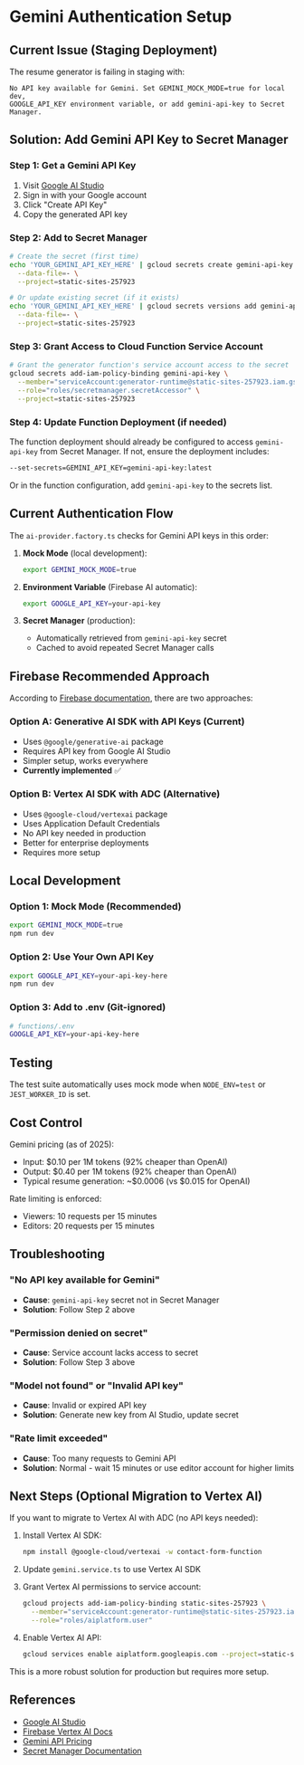 # Gemini Authentication Setup

## Current Issue (Staging Deployment)

The resume generator is failing in staging with:
```
No API key available for Gemini. Set GEMINI_MOCK_MODE=true for local dev,
GOOGLE_API_KEY environment variable, or add gemini-api-key to Secret Manager.
```

## Solution: Add Gemini API Key to Secret Manager

### Step 1: Get a Gemini API Key

1. Visit [Google AI Studio](https://aistudio.google.com/apikey)
2. Sign in with your Google account
3. Click "Create API Key"
4. Copy the generated API key

### Step 2: Add to Secret Manager

```bash
# Create the secret (first time)
echo 'YOUR_GEMINI_API_KEY_HERE' | gcloud secrets create gemini-api-key \
  --data-file=- \
  --project=static-sites-257923

# Or update existing secret (if it exists)
echo 'YOUR_GEMINI_API_KEY_HERE' | gcloud secrets versions add gemini-api-key \
  --data-file=- \
  --project=static-sites-257923
```

### Step 3: Grant Access to Cloud Function Service Account

```bash
# Grant the generator function's service account access to the secret
gcloud secrets add-iam-policy-binding gemini-api-key \
  --member="serviceAccount:generator-runtime@static-sites-257923.iam.gserviceaccount.com" \
  --role="roles/secretmanager.secretAccessor" \
  --project=static-sites-257923
```

### Step 4: Update Function Deployment (if needed)

The function deployment should already be configured to access `gemini-api-key` from Secret Manager. If not, ensure the deployment includes:

```bash
--set-secrets=GEMINI_API_KEY=gemini-api-key:latest
```

Or in the function configuration, add `gemini-api-key` to the secrets list.

## Current Authentication Flow

The `ai-provider.factory.ts` checks for Gemini API keys in this order:

1. **Mock Mode** (local development):
   ```bash
   export GEMINI_MOCK_MODE=true
   ```

2. **Environment Variable** (Firebase AI automatic):
   ```bash
   export GOOGLE_API_KEY=your-api-key
   ```

3. **Secret Manager** (production):
   - Automatically retrieved from `gemini-api-key` secret
   - Cached to avoid repeated Secret Manager calls

## Firebase Recommended Approach

According to [Firebase documentation](https://firebase.google.com/docs/vertex-ai/get-started), there are two approaches:

### Option A: Generative AI SDK with API Keys (Current)
- Uses `@google/generative-ai` package
- Requires API key from Google AI Studio
- Simpler setup, works everywhere
- **Currently implemented** ✅

### Option B: Vertex AI SDK with ADC (Alternative)
- Uses `@google-cloud/vertexai` package
- Uses Application Default Credentials
- No API key needed in production
- Better for enterprise deployments
- Requires more setup

## Local Development

### Option 1: Mock Mode (Recommended)
```bash
export GEMINI_MOCK_MODE=true
npm run dev
```

### Option 2: Use Your Own API Key
```bash
export GOOGLE_API_KEY=your-api-key-here
npm run dev
```

### Option 3: Add to .env (Git-ignored)
```bash
# functions/.env
GOOGLE_API_KEY=your-api-key-here
```

## Testing

The test suite automatically uses mock mode when `NODE_ENV=test` or `JEST_WORKER_ID` is set.

## Cost Control

Gemini pricing (as of 2025):
- Input: $0.10 per 1M tokens (92% cheaper than OpenAI)
- Output: $0.40 per 1M tokens (92% cheaper than OpenAI)
- Typical resume generation: ~$0.0006 (vs $0.015 for OpenAI)

Rate limiting is enforced:
- Viewers: 10 requests per 15 minutes
- Editors: 20 requests per 15 minutes

## Troubleshooting

### "No API key available for Gemini"
- **Cause**: `gemini-api-key` secret not in Secret Manager
- **Solution**: Follow Step 2 above

### "Permission denied on secret"
- **Cause**: Service account lacks access to secret
- **Solution**: Follow Step 3 above

### "Model not found" or "Invalid API key"
- **Cause**: Invalid or expired API key
- **Solution**: Generate new key from AI Studio, update secret

### "Rate limit exceeded"
- **Cause**: Too many requests to Gemini API
- **Solution**: Normal - wait 15 minutes or use editor account for higher limits

## Next Steps (Optional Migration to Vertex AI)

If you want to migrate to Vertex AI with ADC (no API keys needed):

1. Install Vertex AI SDK:
   ```bash
   npm install @google-cloud/vertexai -w contact-form-function
   ```

2. Update `gemini.service.ts` to use Vertex AI SDK

3. Grant Vertex AI permissions to service account:
   ```bash
   gcloud projects add-iam-policy-binding static-sites-257923 \
     --member="serviceAccount:generator-runtime@static-sites-257923.iam.gserviceaccount.com" \
     --role="roles/aiplatform.user"
   ```

4. Enable Vertex AI API:
   ```bash
   gcloud services enable aiplatform.googleapis.com --project=static-sites-257923
   ```

This is a more robust solution for production but requires more setup.

## References

- [Google AI Studio](https://aistudio.google.com/apikey)
- [Firebase Vertex AI Docs](https://firebase.google.com/docs/vertex-ai/get-started)
- [Gemini API Pricing](https://ai.google.dev/pricing)
- [Secret Manager Documentation](https://cloud.google.com/secret-manager/docs)
